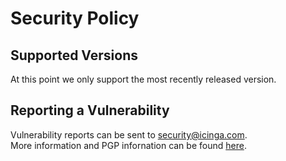 # Security Policy

## Supported Versions

At this point we only support the most recently released version.

## Reporting a Vulnerability

Vulnerability reports can be sent to security@icinga.com.  
More information and PGP infornation can be found [here](https://icinga.com/contact/security/).

